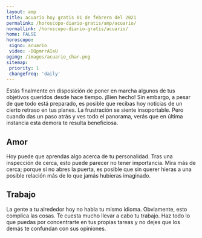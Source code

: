 ```yaml
---
layout: amp
title: acuario hoy gratis 01 de febrero del 2021 
permalink: /horoscopo-diario-gratis/amp/acuario/
normallink: /horoscopo-diario-gratis/acuario/
home: FALSE
horoscopo:
 signo: acuario
 video: -DQpmrrAIeU
ogimg: /images/acuario_char.png
sitemap:
 priority: 1
 changefreq: 'daily'
---
```



Estás finalmente en disposición de poner en marcha algunos de tus objetivos queridos desde hace tiempo. ¡Bien hecho! Sin embargo, a pesar de que todo está preparado, es posible que recibas hoy noticias de un cierto retraso en tus planes. La frustración se siente insoportable. Pero cuando das un paso atrás y ves todo el panorama, verás que en última instancia esta demora te resulta beneficiosa.

## Amor

Hoy puede que aprendas algo acerca de tu personalidad. Tras una inspección de cerca, esto puede parecer no tener importancia. Mira más de cerca; porque si no abres la puerta, es posible que sin querer hieras a una posible relación más de lo que jamás hubieras imaginado.

## Trabajo

La gente a tu alrededor hoy no habla tu mismo idioma. Obviamente, esto complica las cosas. Te cuesta mucho llevar a cabo tu trabajo. Haz todo lo que puedas por concentrarte en tus propias tareas y no dejes que los demás te confundan con sus opiniones.